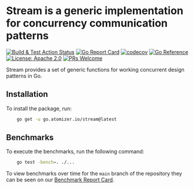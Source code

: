 # Stream is a generic implementation for concurrency communication patterns

[![Build & Test Action Status](https://github.com/devnw/stream/actions/workflows/build.yml/badge.svg)](https://github.com/devnw/stream/actions)
[![Go Report Card](https://goreportcard.com/badge/go.atomizer.io/stream)](https://goreportcard.com/report/go.atomizer.io/stream)
[![codecov](https://codecov.io/gh/devnw/stream/branch/main/graph/badge.svg)](https://codecov.io/gh/devnw/stream)
[![Go Reference](https://pkg.go.dev/badge/go.atomizer.io/stream.svg)](https://go.atomizer.io/stream)
[![License: Apache 2.0](https://img.shields.io/badge/license-Apache-blue.svg)](https://opensource.org/licenses/Apache-2.0)
[![PRs Welcome](https://img.shields.io/badge/PRs-welcome-brightgreen.svg)](http://makeapullrequest.com)

Stream provides a set of generic functions for working concurrent
design patterns in Go.

## Installation

To install the package, run:

```bash
    go get -u go.atomizer.io/stream@latest
```

## Benchmarks

To execute the benchmarks, run the following command:

```bash
    go test -bench=. ./...
```

To view benchmarks over time for the `main` branch of the repository they can
be seen on our [Benchmark Report Card].

[Benchmark Report Card]: https://devnw.github.io/stream/dev/bench/

<!-- GODOC_START -->
